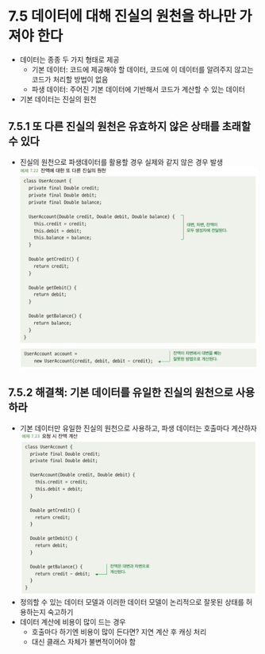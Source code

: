 # 7.5 데이터에 대해 진실의 원천을 하나만 가져야 한다
- 데이터는 종종 두 가지 형태로 제공
  - 기본 데이터: 코드에 제공해야 할 데이터, 코드에 이 데이터를 알려주지 않고는 코드가 처리할 방법이 없음
  - 파생 데이터: 주어진 기본 데이터에 기반해서 코드가 계산할 수 있는 데이터
- 기본 데이터는 진실의 원천

## 7.5.1 또 다른 진실의 원천은 유효하지 않은 상태를 초래할 수 있다
- 진실의 원천으로 파생데이터를 활용할 경우 실제와 같지 않은 경우 발생\
![img_8.png](img_8.png)
![img_9.png](img_9.png)

## 7.5.2 해결책: 기본 데이터를 유일한 진실의 원천으로 사용하라
- 기본 데이터만 유일한 진실의 원천으로 사용하고, 파생 데이터는 호출마다 계산하자\
![img_10.png](img_10.png)
- 정의할 수 있는 데이터 모델과 이러한 데이터 모델이 논리적으로 잘못된 상태를 허용하는지 숙고하기
- 데이터 계산에 비용이 많이 드는 경우
  - 호출마다 하기엔 비용이 많이 든다면? 지연 계산 후 캐싱 처리
  - 대신 클래스 자체가 불변적이어야 함